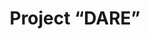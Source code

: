 ---
abstract: null
creators:
- van Horik, René
date: null
document_url: https://services.phaidra.univie.ac.at/api/object/o:295026/download
grand_parent: iPRES
institutions: []
keywords:
- beijing
landing_page_url: https://phaidra.univie.ac.at/o:295026
language: eng
layout: publication
license: CC BY-SA 3.0 AT
notes_url: null
parent: iPRES 2004
presentation_url: null
publication_type: presentation
size: 98734
source_name: iPRES
title: Project “DARE”
year: 2004
---